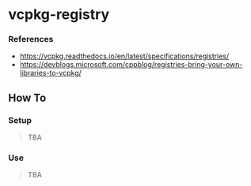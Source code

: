 # vcpkg-registry

### References

* https://vcpkg.readthedocs.io/en/latest/specifications/registries/
* https://devblogs.microsoft.com/cppblog/registries-bring-your-own-libraries-to-vcpkg/

## How To

### Setup

> TBA

### Use

> TBA
